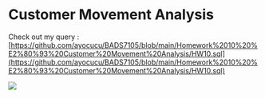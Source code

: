 # Customer Movement Analysis

Check out my query : [https://github.com/ayocucu/BADS7105/blob/main/Homework%2010%20%E2%80%93%20Customer%20Movement%20Analysis/HW10.sql](https://github.com/ayocucu/BADS7105/blob/main/Homework%2010%20%E2%80%93%20Customer%20Movement%20Analysis/HW10.sql)<br />



![](https://github.com/ayocucu/BADS7105/blob/main/Homework%2010%20%E2%80%93%20Customer%20Movement%20Analysis/HW10.jpg)
